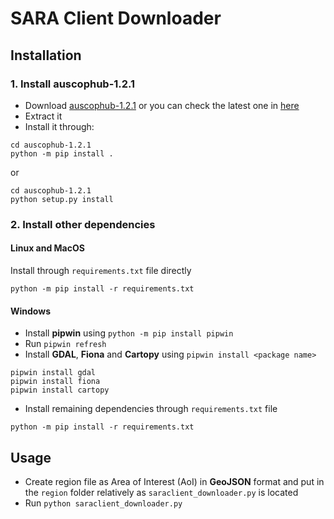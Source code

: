 # SARA Client Downloader

## Installation
### 1. Install auscophub-1.2.1
- Download [auscophub-1.2.1](https://github.com/CopernicusAustralasia/auscophub/releases/download/1.2.1/auscophub-1.2.1.zip) or you can check the latest one in [here](https://github.com/CopernicusAustralasia/auscophub/releases)
- Extract it
- Install it through:
```
cd auscophub-1.2.1
python -m pip install .
```
or
```
cd auscophub-1.2.1
python setup.py install
```

### 2. Install other dependencies
#### Linux and MacOS
Install through `requirements.txt` file directly
```
python -m pip install -r requirements.txt
```
#### Windows
- Install **pipwin** using `python -m pip install pipwin`
- Run `pipwin refresh`
- Install **GDAL**, **Fiona** and **Cartopy** using `pipwin install <package name>`
```
pipwin install gdal
pipwin install fiona
pipwin install cartopy
```
- Install remaining dependencies through `requirements.txt` file
```
python -m pip install -r requirements.txt
```

## Usage
- Create region file as Area of Interest (AoI) in **GeoJSON** format and put in the `region` folder relatively as `saraclient_downloader.py` is located
- Run `python saraclient_downloader.py`
